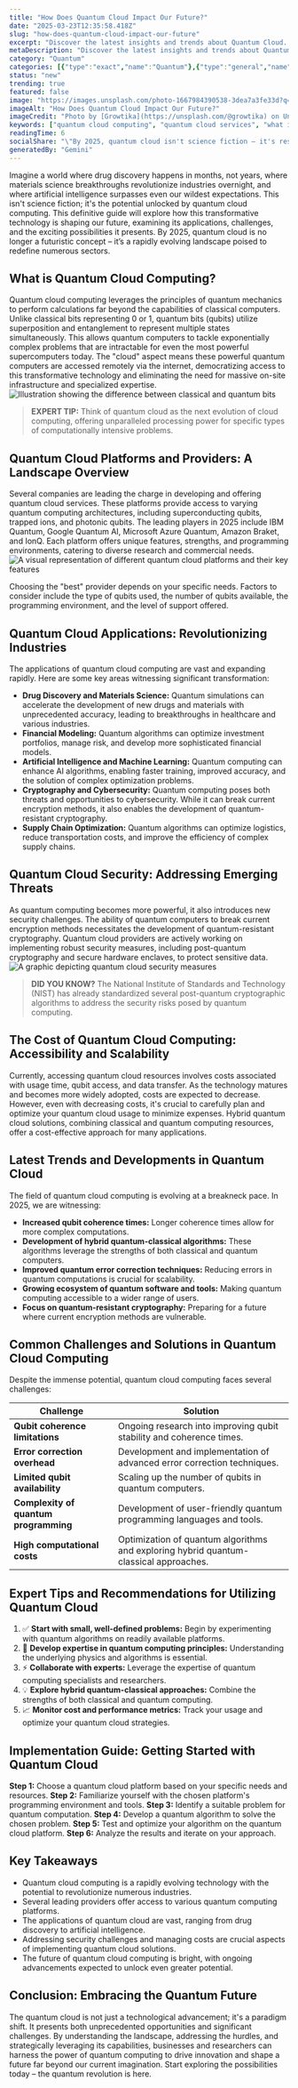 ```yaml
---
title: "How Does Quantum Cloud Impact Our Future?"
date: "2025-03-23T12:35:58.418Z"
slug: "how-does-quantum-cloud-impact-our-future"
excerpt: "Discover the latest insights and trends about Quantum Cloud. This comprehensive guide covers everything you need to know about Quantum Cloud in 2025."
metaDescription: "Discover the latest insights and trends about Quantum Cloud. This comprehensive guide covers everything you need to know about Quantum Cloud in 2025."
category: "Quantum"
categories: [{"type":"exact","name":"Quantum"},{"type":"general","name":"Computing"},{"type":"medium","name":"Cloud Services"},{"type":"specific","name":"Distributed Computing"},{"type":"niche","name":"Serverless Functions"}]
status: "new"
trending: true
featured: false
image: "https://images.unsplash.com/photo-1667984390538-3dea7a3fe33d?q=85&w=1200&fit=max&fm=webp&auto=compress"
imageAlt: "How Does Quantum Cloud Impact Our Future?"
imageCredit: "Photo by [Growtika](https://unsplash.com/@growtika) on Unsplash"
keywords: ["quantum cloud computing", "quantum cloud services", "what is quantum cloud", "quantum cloud platforms", "best quantum cloud providers", "quantum cloud security", "quantum cloud applications", "quantum cloud cost", "hybrid quantum cloud solutions", "quantum cloud future"]
readingTime: 6
socialShare: "\"By 2025, quantum cloud isn't science fiction – it's reshaping industries from drug discovery to artificial intelligence.  Are you ready to embrace its transformative power?\""
generatedBy: "Gemini"
---
```




Imagine a world where drug discovery happens in months, not years, where materials science breakthroughs revolutionize industries overnight, and where artificial intelligence surpasses even our wildest expectations.  This isn't science fiction; it's the potential unlocked by quantum cloud computing.  This definitive guide will explore how this transformative technology is shaping our future, examining its applications, challenges, and the exciting possibilities it presents.  By 2025, quantum cloud is no longer a futuristic concept – it’s a rapidly evolving landscape poised to redefine numerous sectors.

## What is Quantum Cloud Computing?

Quantum cloud computing leverages the principles of quantum mechanics to perform calculations far beyond the capabilities of classical computers. Unlike classical bits representing 0 or 1, quantum bits (qubits) utilize superposition and entanglement to represent multiple states simultaneously. This allows quantum computers to tackle exponentially complex problems that are intractable for even the most powerful supercomputers today.  The "cloud" aspect means these powerful quantum computers are accessed remotely via the internet, democratizing access to this transformative technology and eliminating the need for massive on-site infrastructure and specialized expertise. ![Illustration showing the difference between classical and quantum bits](https://images.unsplash.com/photo-1667984390527-850f63192709?q=85&w=1200&fit=max&fm=webp&auto=compress)

> **EXPERT TIP:**  Think of quantum cloud as the next evolution of cloud computing, offering unparalleled processing power for specific types of computationally intensive problems.

## Quantum Cloud Platforms and Providers: A Landscape Overview

Several companies are leading the charge in developing and offering quantum cloud services.  These platforms provide access to varying quantum computing architectures, including superconducting qubits, trapped ions, and photonic qubits.  The leading players in 2025 include IBM Quantum, Google Quantum AI, Microsoft Azure Quantum, Amazon Braket, and IonQ. Each platform offers unique features, strengths, and programming environments, catering to diverse research and commercial needs. ![A visual representation of different quantum cloud platforms and their key features](https://images.unsplash.com/photo-1667984390535-6d03cff0b11a?q=85&w=1200&fit=max&fm=webp&auto=compress)

Choosing the "best" provider depends on your specific needs.  Factors to consider include the type of qubits used, the number of qubits available, the programming environment, and the level of support offered.

## Quantum Cloud Applications:  Revolutionizing Industries

The applications of quantum cloud computing are vast and expanding rapidly.  Here are some key areas witnessing significant transformation:

* **Drug Discovery and Materials Science:** Quantum simulations can accelerate the development of new drugs and materials with unprecedented accuracy, leading to breakthroughs in healthcare and various industries.
* **Financial Modeling:** Quantum algorithms can optimize investment portfolios, manage risk, and develop more sophisticated financial models.
* **Artificial Intelligence and Machine Learning:** Quantum computing can enhance AI algorithms, enabling faster training, improved accuracy, and the solution of complex optimization problems.
* **Cryptography and Cybersecurity:** Quantum computing poses both threats and opportunities to cybersecurity. While it can break current encryption methods, it also enables the development of quantum-resistant cryptography.
* **Supply Chain Optimization:** Quantum algorithms can optimize logistics, reduce transportation costs, and improve the efficiency of complex supply chains.

##  Quantum Cloud Security: Addressing Emerging Threats

As quantum computing becomes more powerful, it also introduces new security challenges.  The ability of quantum computers to break current encryption methods necessitates the development of quantum-resistant cryptography.  Quantum cloud providers are actively working on implementing robust security measures, including post-quantum cryptography and secure hardware enclaves, to protect sensitive data.  ![A graphic depicting quantum cloud security measures](https://images.unsplash.com/photo-1667984390538-3dea7a3fe33d?q=85&w=1200&fit=max&fm=webp&auto=compress)

> **DID YOU KNOW?**  The National Institute of Standards and Technology (NIST) has already standardized several post-quantum cryptographic algorithms to address the security risks posed by quantum computing.

## The Cost of Quantum Cloud Computing:  Accessibility and Scalability

Currently, accessing quantum cloud resources involves costs associated with usage time, qubit access, and data transfer.  As the technology matures and becomes more widely adopted, costs are expected to decrease.  However, even with decreasing costs, it's crucial to carefully plan and optimize your quantum cloud usage to minimize expenses. Hybrid quantum cloud solutions, combining classical and quantum computing resources, offer a cost-effective approach for many applications.

## Latest Trends and Developments in Quantum Cloud

The field of quantum cloud computing is evolving at a breakneck pace.  In 2025, we are witnessing:

* **Increased qubit coherence times:**  Longer coherence times allow for more complex computations.
* **Development of hybrid quantum-classical algorithms:**  These algorithms leverage the strengths of both classical and quantum computers.
* **Improved quantum error correction techniques:**  Reducing errors in quantum computations is crucial for scalability.
* **Growing ecosystem of quantum software and tools:**  Making quantum computing accessible to a wider range of users.
* **Focus on quantum-resistant cryptography:**  Preparing for a future where current encryption methods are vulnerable.

##  Common Challenges and Solutions in Quantum Cloud Computing

Despite the immense potential, quantum cloud computing faces several challenges:

| Challenge                     | Solution                                                                 |
|------------------------------|-----------------------------------------------------------------------------|
| **Qubit coherence limitations** | Ongoing research into improving qubit stability and coherence times.       |
| **Error correction overhead** | Development and implementation of advanced error correction techniques.      |
| **Limited qubit availability** | Scaling up the number of qubits in quantum computers.                         |
| **Complexity of quantum programming** | Development of user-friendly quantum programming languages and tools.       |
| **High computational costs**   | Optimization of quantum algorithms and exploring hybrid quantum-classical approaches. |

##  Expert Tips and Recommendations for Utilizing Quantum Cloud

1. ✅ **Start with small, well-defined problems:**  Begin by experimenting with quantum algorithms on readily available platforms.
2. 🔑 **Develop expertise in quantum computing principles:**  Understanding the underlying physics and algorithms is essential.
3. ⚡ **Collaborate with experts:**  Leverage the expertise of quantum computing specialists and researchers.
4. 💡 **Explore hybrid quantum-classical approaches:**  Combine the strengths of both classical and quantum computing.
5. 📈 **Monitor cost and performance metrics:**  Track your usage and optimize your quantum cloud strategies.

## Implementation Guide:  Getting Started with Quantum Cloud

**Step 1:** Choose a quantum cloud platform based on your specific needs and resources.
**Step 2:** Familiarize yourself with the chosen platform's programming environment and tools.
**Step 3:** Identify a suitable problem for quantum computation.
**Step 4:** Develop a quantum algorithm to solve the chosen problem.
**Step 5:** Test and optimize your algorithm on the quantum cloud platform.
**Step 6:** Analyze the results and iterate on your approach.

## Key Takeaways

* Quantum cloud computing is a rapidly evolving technology with the potential to revolutionize numerous industries.
* Several leading providers offer access to various quantum computing platforms.
* The applications of quantum cloud are vast, ranging from drug discovery to artificial intelligence.
* Addressing security challenges and managing costs are crucial aspects of implementing quantum cloud solutions.
* The future of quantum cloud computing is bright, with ongoing advancements expected to unlock even greater potential.

## Conclusion: Embracing the Quantum Future

The quantum cloud is not just a technological advancement; it's a paradigm shift.  It presents both unprecedented opportunities and significant challenges.  By understanding the landscape, addressing the hurdles, and strategically leveraging its capabilities, businesses and researchers can harness the power of quantum computing to drive innovation and shape a future far beyond our current imagination.  Start exploring the possibilities today – the quantum revolution is here.


